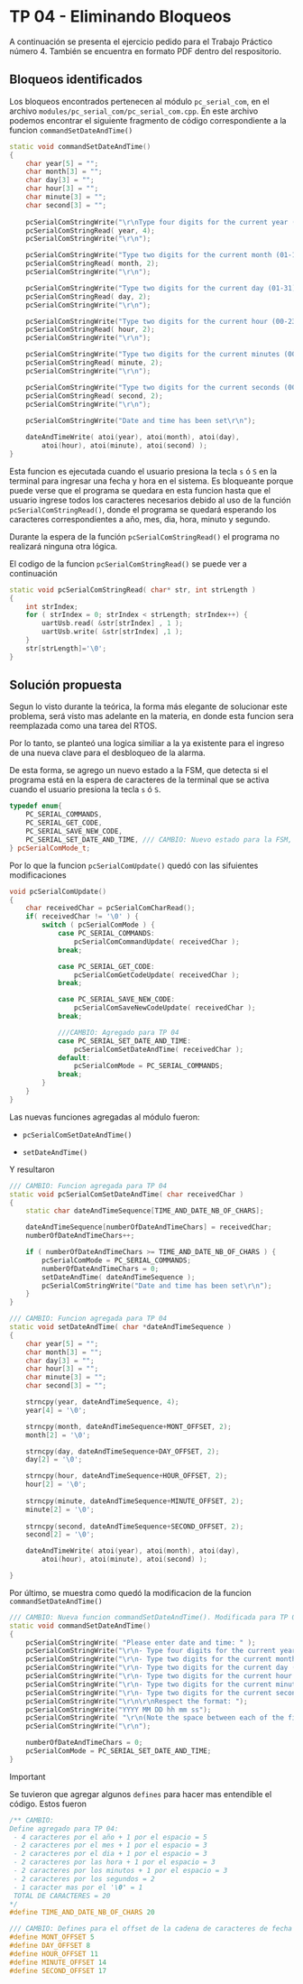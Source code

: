 # TP 04 - Eliminando Bloqueos

A continuación se presenta el ejercicio pedido para el Trabajo Práctico número 4. También se encuentra en formato PDF dentro del respositorio.

## Bloqueos identificados

Los bloqueos encontrados pertenecen al módulo `pc_serial_com`, en el archivo `modules/pc_serial_com/pc_serial_com.cpp`. En este archivo podemos encontrar el siguiente fragmento de código correspondiente a la funcion `commandSetDateAndTime()`

```cpp
static void commandSetDateAndTime()
{
    char year[5] = "";
    char month[3] = "";
    char day[3] = "";
    char hour[3] = "";
    char minute[3] = "";
    char second[3] = "";
    
    pcSerialComStringWrite("\r\nType four digits for the current year (YYYY): ");
    pcSerialComStringRead( year, 4);
    pcSerialComStringWrite("\r\n");

    pcSerialComStringWrite("Type two digits for the current month (01-12): ");
    pcSerialComStringRead( month, 2);
    pcSerialComStringWrite("\r\n");

    pcSerialComStringWrite("Type two digits for the current day (01-31): ");
    pcSerialComStringRead( day, 2);
    pcSerialComStringWrite("\r\n");

    pcSerialComStringWrite("Type two digits for the current hour (00-23): ");
    pcSerialComStringRead( hour, 2);
    pcSerialComStringWrite("\r\n");

    pcSerialComStringWrite("Type two digits for the current minutes (00-59): ");
    pcSerialComStringRead( minute, 2);
    pcSerialComStringWrite("\r\n");

    pcSerialComStringWrite("Type two digits for the current seconds (00-59): ");
    pcSerialComStringRead( second, 2);
    pcSerialComStringWrite("\r\n");
    
    pcSerialComStringWrite("Date and time has been set\r\n");

    dateAndTimeWrite( atoi(year), atoi(month), atoi(day), 
        atoi(hour), atoi(minute), atoi(second) );
}
```

Esta funcion es ejecutada cuando el usuario presiona la tecla `s` ó `S` en la terminal para ingresar una fecha y hora en el sistema. Es bloqueante porque puede verse que el programa se quedara en esta funcion hasta que el usuario ingrese todos los caracteres necesarios debido al uso de la función `pcSerialComStringRead()`, donde el programa se quedará esperando los caracteres correspondientes a año, mes, dia, hora, minuto y segundo.

Durante la espera de la función `pcSerialComStringRead()` el programa no realizará ninguna otra lógica.

El codigo de la funcion `pcSerialComStringRead()` se puede ver a continuación

```cpp
static void pcSerialComStringRead( char* str, int strLength )
{
    int strIndex;
    for ( strIndex = 0; strIndex < strLength; strIndex++) {
        uartUsb.read( &str[strIndex] , 1 );
        uartUsb.write( &str[strIndex] ,1 );
    }
    str[strLength]='\0';
}
```

## Solución propuesta

Segun lo visto durante la teórica, la forma más elegante de solucionar este problema, será visto mas adelante en la materia, en donde esta funcion sera reemplazada como una tarea del RTOS.

Por lo tanto, se planteó una logica similiar a la ya existente para el ingreso de una nueva clave para el desbloqueo de la alarma.

De esta forma, se agrego un nuevo estado a la FSM, que detecta si el programa está en la espera de caracteres de la terminal que se activa cuando el usuario presiona la tecla `s` ó `S`.

```cpp
typedef enum{
    PC_SERIAL_COMMANDS,
    PC_SERIAL_GET_CODE,
    PC_SERIAL_SAVE_NEW_CODE,
    PC_SERIAL_SET_DATE_AND_TIME, /// CAMBIO: Nuevo estado para la FSM, agregado para TP 04
} pcSerialComMode_t;
```

Por lo que la funcion `pcSerialComUpdate()` quedó con las sifuientes modificaciones

```cpp
void pcSerialComUpdate()
{
    char receivedChar = pcSerialComCharRead();
    if( receivedChar != '\0' ) {
        switch ( pcSerialComMode ) {
            case PC_SERIAL_COMMANDS:
                pcSerialComCommandUpdate( receivedChar );
            break;

            case PC_SERIAL_GET_CODE:
                pcSerialComGetCodeUpdate( receivedChar );
            break;

            case PC_SERIAL_SAVE_NEW_CODE:
                pcSerialComSaveNewCodeUpdate( receivedChar );
            break;

            ///CAMBIO: Agregado para TP 04
            case PC_SERIAL_SET_DATE_AND_TIME:
                pcSerialComSetDateAndTime( receivedChar );
            default:
                pcSerialComMode = PC_SERIAL_COMMANDS;
            break;
        }
    }    
}
```

Las nuevas funciones agregadas al módulo fueron:

- `pcSerialComSetDateAndTime()`
  
- `setDateAndTime()`
  

Y resultaron

```cpp
/// CAMBIO: Funcion agregada para TP 04
static void pcSerialComSetDateAndTime( char receivedChar )
{
    static char dateAndTimeSequence[TIME_AND_DATE_NB_OF_CHARS];

    dateAndTimeSequence[numberOfDateAndTimeChars] = receivedChar;
    numberOfDateAndTimeChars++;

    if ( numberOfDateAndTimeChars >= TIME_AND_DATE_NB_OF_CHARS ) {
        pcSerialComMode = PC_SERIAL_COMMANDS;
        numberOfDateAndTimeChars = 0;
        setDateAndTime( dateAndTimeSequence );
        pcSerialComStringWrite("Date and time has been set\r\n");
    }
}
```

```cpp
/// CAMBIO: Funcion agregada para TP 04
static void setDateAndTime( char *dateAndTimeSequence )
{
    char year[5] = "";
    char month[3] = "";
    char day[3] = "";
    char hour[3] = "";
    char minute[3] = "";
    char second[3] = "";

    strncpy(year, dateAndTimeSequence, 4);
    year[4] = '\0';

    strncpy(month, dateAndTimeSequence+MONT_OFFSET, 2);
    month[2] = '\0';

    strncpy(day, dateAndTimeSequence+DAY_OFFSET, 2);
    day[2] = '\0';

    strncpy(hour, dateAndTimeSequence+HOUR_OFFSET, 2);
    hour[2] = '\0';
    
    strncpy(minute, dateAndTimeSequence+MINUTE_OFFSET, 2);
    minute[2] = '\0';
    
    strncpy(second, dateAndTimeSequence+SECOND_OFFSET, 2);
    second[2] = '\0';

    dateAndTimeWrite( atoi(year), atoi(month), atoi(day), 
        atoi(hour), atoi(minute), atoi(second) );

}
```

Por último, se muestra como quedó la modificacion de la funcion `commandSetDateAndTime()`

```cpp
/// CAMBIO: Nueva funcion commandSetDateAndTime(). Modificada para TP 04
static void commandSetDateAndTime()
{
    pcSerialComStringWrite( "Please enter date and time: " );
    pcSerialComStringWrite("\r\n- Type four digits for the current year (YYYY) ");
    pcSerialComStringWrite("\r\n- Type two digits for the current month (MM) (01-12) ");
    pcSerialComStringWrite("\r\n- Type two digits for the current day (DD) (01-31) ");
    pcSerialComStringWrite("\r\n- Type two digits for the current hour (hh) (00-23) ");
    pcSerialComStringWrite("\r\n- Type two digits for the current minutes (mm) (00-59) ");
    pcSerialComStringWrite("\r\n- Type two digits for the current seconds (ss) (00-59) ");
    pcSerialComStringWrite("\r\n\r\nRespect the format: ");
    pcSerialComStringWrite("YYYY MM DD hh mm ss");
    pcSerialComStringWrite( "\r\n(Note the space between each of the fields)" );
    pcSerialComStringWrite("\r\n");

    numberOfDateAndTimeChars = 0;
    pcSerialComMode = PC_SERIAL_SET_DATE_AND_TIME;
}
```

> [!IMPORTANT]
> 
> Se tuvieron que agregar algunos `defines` para hacer mas entendible el código. Estos fueron
> 
> ```cpp
> /** CAMBIO:
> Define agregado para TP 04:
>  - 4 caracteres por el año + 1 por el espacio = 5
>  - 2 caracteres por el mes + 1 por el espacio = 3
>  - 2 caracteres por el dia + 1 por el espacio = 3
>  - 2 caracteres por las hora + 1 por el espacio = 3
>  - 2 caracteres por los minutos + 1 por el espacio = 3
>  - 2 caracteres por los segundos = 2
>  - 1 caracter mas por el '\0' = 1
>  TOTAL DE CARACTERES = 20
> */
> #define TIME_AND_DATE_NB_OF_CHARS 20
> 
> /// CAMBIO: Defines para el offset de la cadena de caracteres de fecha y hora. Agregado para TP 04
> #define MONT_OFFSET 5
> #define DAY_OFFSET 8
> #define HOUR_OFFSET 11
> #define MINUTE_OFFSET 14
> #define SECOND_OFFSET 17
> ```
